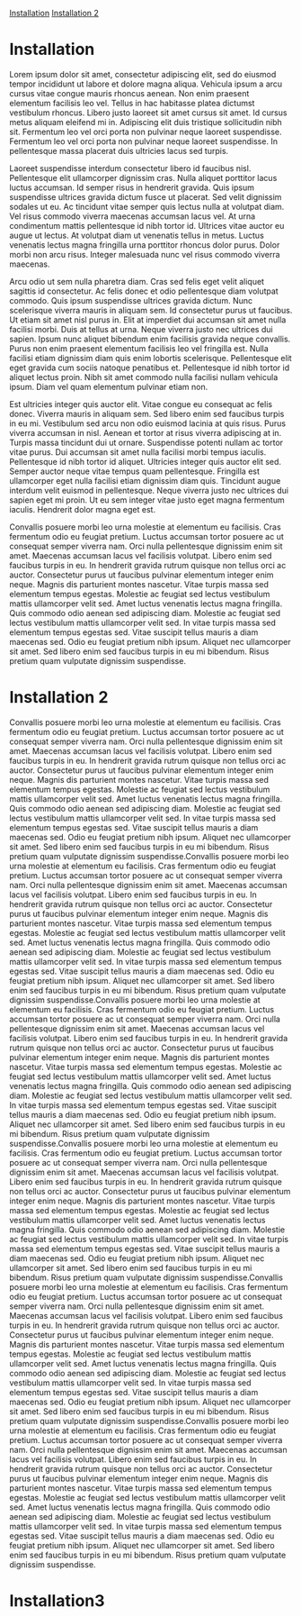 [Installation](#installation)
[Installation 2](#installation-2)






Installation
========
Lorem ipsum dolor sit amet, consectetur adipiscing elit, sed do eiusmod tempor incididunt ut labore et dolore magna aliqua. Vehicula ipsum a arcu cursus vitae congue mauris rhoncus aenean. Non enim praesent elementum facilisis leo vel. Tellus in hac habitasse platea dictumst vestibulum rhoncus. Libero justo laoreet sit amet cursus sit amet. Id cursus metus aliquam eleifend mi in. Adipiscing elit duis tristique sollicitudin nibh sit. Fermentum leo vel orci porta non pulvinar neque laoreet suspendisse. Fermentum leo vel orci porta non pulvinar neque laoreet suspendisse. In pellentesque massa placerat duis ultricies lacus sed turpis.

Laoreet suspendisse interdum consectetur libero id faucibus nisl. Pellentesque elit ullamcorper dignissim cras. Nulla aliquet porttitor lacus luctus accumsan. Id semper risus in hendrerit gravida. Quis ipsum suspendisse ultrices gravida dictum fusce ut placerat. Sed velit dignissim sodales ut eu. Ac tincidunt vitae semper quis lectus nulla at volutpat diam. Vel risus commodo viverra maecenas accumsan lacus vel. At urna condimentum mattis pellentesque id nibh tortor id. Ultrices vitae auctor eu augue ut lectus. At volutpat diam ut venenatis tellus in metus. Luctus venenatis lectus magna fringilla urna porttitor rhoncus dolor purus. Dolor morbi non arcu risus. Integer malesuada nunc vel risus commodo viverra maecenas.

Arcu odio ut sem nulla pharetra diam. Cras sed felis eget velit aliquet sagittis id consectetur. Ac felis donec et odio pellentesque diam volutpat commodo. Quis ipsum suspendisse ultrices gravida dictum. Nunc scelerisque viverra mauris in aliquam sem. Id consectetur purus ut faucibus. Ut etiam sit amet nisl purus in. Elit at imperdiet dui accumsan sit amet nulla facilisi morbi. Duis at tellus at urna. Neque viverra justo nec ultrices dui sapien. Ipsum nunc aliquet bibendum enim facilisis gravida neque convallis. Purus non enim praesent elementum facilisis leo vel fringilla est. Nulla facilisi etiam dignissim diam quis enim lobortis scelerisque. Pellentesque elit eget gravida cum sociis natoque penatibus et. Pellentesque id nibh tortor id aliquet lectus proin. Nibh sit amet commodo nulla facilisi nullam vehicula ipsum. Diam vel quam elementum pulvinar etiam non.

Est ultricies integer quis auctor elit. Vitae congue eu consequat ac felis donec. Viverra mauris in aliquam sem. Sed libero enim sed faucibus turpis in eu mi. Vestibulum sed arcu non odio euismod lacinia at quis risus. Purus viverra accumsan in nisl. Aenean et tortor at risus viverra adipiscing at in. Turpis massa tincidunt dui ut ornare. Suspendisse potenti nullam ac tortor vitae purus. Dui accumsan sit amet nulla facilisi morbi tempus iaculis. Pellentesque id nibh tortor id aliquet. Ultricies integer quis auctor elit sed. Semper auctor neque vitae tempus quam pellentesque. Fringilla est ullamcorper eget nulla facilisi etiam dignissim diam quis. Tincidunt augue interdum velit euismod in pellentesque. Neque viverra justo nec ultrices dui sapien eget mi proin. Ut eu sem integer vitae justo eget magna fermentum iaculis. Hendrerit dolor magna eget est.

Convallis posuere morbi leo urna molestie at elementum eu facilisis. Cras fermentum odio eu feugiat pretium. Luctus accumsan tortor posuere ac ut consequat semper viverra nam. Orci nulla pellentesque dignissim enim sit amet. Maecenas accumsan lacus vel facilisis volutpat. Libero enim sed faucibus turpis in eu. In hendrerit gravida rutrum quisque non tellus orci ac auctor. Consectetur purus ut faucibus pulvinar elementum integer enim neque. Magnis dis parturient montes nascetur. Vitae turpis massa sed elementum tempus egestas. Molestie ac feugiat sed lectus vestibulum mattis ullamcorper velit sed. Amet luctus venenatis lectus magna fringilla. Quis commodo odio aenean sed adipiscing diam. Molestie ac feugiat sed lectus vestibulum mattis ullamcorper velit sed. In vitae turpis massa sed elementum tempus egestas sed. Vitae suscipit tellus mauris a diam maecenas sed. Odio eu feugiat pretium nibh ipsum. Aliquet nec ullamcorper sit amet. Sed libero enim sed faucibus turpis in eu mi bibendum. Risus pretium quam vulputate dignissim suspendisse.



Installation 2
========

Convallis posuere morbi leo urna molestie at elementum eu facilisis. Cras fermentum odio eu feugiat pretium. Luctus accumsan tortor posuere ac ut consequat semper viverra nam. Orci nulla pellentesque dignissim enim sit amet. Maecenas accumsan lacus vel facilisis volutpat. Libero enim sed faucibus turpis in eu. In hendrerit gravida rutrum quisque non tellus orci ac auctor. Consectetur purus ut faucibus pulvinar elementum integer enim neque. Magnis dis parturient montes nascetur. Vitae turpis massa sed elementum tempus egestas. Molestie ac feugiat sed lectus vestibulum mattis ullamcorper velit sed. Amet luctus venenatis lectus magna fringilla. Quis commodo odio aenean sed adipiscing diam. Molestie ac feugiat sed lectus vestibulum mattis ullamcorper velit sed. In vitae turpis massa sed elementum tempus egestas sed. Vitae suscipit tellus mauris a diam maecenas sed. Odio eu feugiat pretium nibh ipsum. Aliquet nec ullamcorper sit amet. Sed libero enim sed faucibus turpis in eu mi bibendum. Risus pretium quam vulputate dignissim suspendisse.Convallis posuere morbi leo urna molestie at elementum eu facilisis. Cras fermentum odio eu feugiat pretium. Luctus accumsan tortor posuere ac ut consequat semper viverra nam. Orci nulla pellentesque dignissim enim sit amet. Maecenas accumsan lacus vel facilisis volutpat. Libero enim sed faucibus turpis in eu. In hendrerit gravida rutrum quisque non tellus orci ac auctor. Consectetur purus ut faucibus pulvinar elementum integer enim neque. Magnis dis parturient montes nascetur. Vitae turpis massa sed elementum tempus egestas. Molestie ac feugiat sed lectus vestibulum mattis ullamcorper velit sed. Amet luctus venenatis lectus magna fringilla. Quis commodo odio aenean sed adipiscing diam. Molestie ac feugiat sed lectus vestibulum mattis ullamcorper velit sed. In vitae turpis massa sed elementum tempus egestas sed. Vitae suscipit tellus mauris a diam maecenas sed. Odio eu feugiat pretium nibh ipsum. Aliquet nec ullamcorper sit amet. Sed libero enim sed faucibus turpis in eu mi bibendum. Risus pretium quam vulputate dignissim suspendisse.Convallis posuere morbi leo urna molestie at elementum eu facilisis. Cras fermentum odio eu feugiat pretium. Luctus accumsan tortor posuere ac ut consequat semper viverra nam. Orci nulla pellentesque dignissim enim sit amet. Maecenas accumsan lacus vel facilisis volutpat. Libero enim sed faucibus turpis in eu. In hendrerit gravida rutrum quisque non tellus orci ac auctor. Consectetur purus ut faucibus pulvinar elementum integer enim neque. Magnis dis parturient montes nascetur. Vitae turpis massa sed elementum tempus egestas. Molestie ac feugiat sed lectus vestibulum mattis ullamcorper velit sed. Amet luctus venenatis lectus magna fringilla. Quis commodo odio aenean sed adipiscing diam. Molestie ac feugiat sed lectus vestibulum mattis ullamcorper velit sed. In vitae turpis massa sed elementum tempus egestas sed. Vitae suscipit tellus mauris a diam maecenas sed. Odio eu feugiat pretium nibh ipsum. Aliquet nec ullamcorper sit amet. Sed libero enim sed faucibus turpis in eu mi bibendum. Risus pretium quam vulputate dignissim suspendisse.Convallis posuere morbi leo urna molestie at elementum eu facilisis. Cras fermentum odio eu feugiat pretium. Luctus accumsan tortor posuere ac ut consequat semper viverra nam. Orci nulla pellentesque dignissim enim sit amet. Maecenas accumsan lacus vel facilisis volutpat. Libero enim sed faucibus turpis in eu. In hendrerit gravida rutrum quisque non tellus orci ac auctor. Consectetur purus ut faucibus pulvinar elementum integer enim neque. Magnis dis parturient montes nascetur. Vitae turpis massa sed elementum tempus egestas. Molestie ac feugiat sed lectus vestibulum mattis ullamcorper velit sed. Amet luctus venenatis lectus magna fringilla. Quis commodo odio aenean sed adipiscing diam. Molestie ac feugiat sed lectus vestibulum mattis ullamcorper velit sed. In vitae turpis massa sed elementum tempus egestas sed. Vitae suscipit tellus mauris a diam maecenas sed. Odio eu feugiat pretium nibh ipsum. Aliquet nec ullamcorper sit amet. Sed libero enim sed faucibus turpis in eu mi bibendum. Risus pretium quam vulputate dignissim suspendisse.Convallis posuere morbi leo urna molestie at elementum eu facilisis. Cras fermentum odio eu feugiat pretium. Luctus accumsan tortor posuere ac ut consequat semper viverra nam. Orci nulla pellentesque dignissim enim sit amet. Maecenas accumsan lacus vel facilisis volutpat. Libero enim sed faucibus turpis in eu. In hendrerit gravida rutrum quisque non tellus orci ac auctor. Consectetur purus ut faucibus pulvinar elementum integer enim neque. Magnis dis parturient montes nascetur. Vitae turpis massa sed elementum tempus egestas. Molestie ac feugiat sed lectus vestibulum mattis ullamcorper velit sed. Amet luctus venenatis lectus magna fringilla. Quis commodo odio aenean sed adipiscing diam. Molestie ac feugiat sed lectus vestibulum mattis ullamcorper velit sed. In vitae turpis massa sed elementum tempus egestas sed. Vitae suscipit tellus mauris a diam maecenas sed. Odio eu feugiat pretium nibh ipsum. Aliquet nec ullamcorper sit amet. Sed libero enim sed faucibus turpis in eu mi bibendum. Risus pretium quam vulputate dignissim suspendisse.Convallis posuere morbi leo urna molestie at elementum eu facilisis. Cras fermentum odio eu feugiat pretium. Luctus accumsan tortor posuere ac ut consequat semper viverra nam. Orci nulla pellentesque dignissim enim sit amet. Maecenas accumsan lacus vel facilisis volutpat. Libero enim sed faucibus turpis in eu. In hendrerit gravida rutrum quisque non tellus orci ac auctor. Consectetur purus ut faucibus pulvinar elementum integer enim neque. Magnis dis parturient montes nascetur. Vitae turpis massa sed elementum tempus egestas. Molestie ac feugiat sed lectus vestibulum mattis ullamcorper velit sed. Amet luctus venenatis lectus magna fringilla. Quis commodo odio aenean sed adipiscing diam. Molestie ac feugiat sed lectus vestibulum mattis ullamcorper velit sed. In vitae turpis massa sed elementum tempus egestas sed. Vitae suscipit tellus mauris a diam maecenas sed. Odio eu feugiat pretium nibh ipsum. Aliquet nec ullamcorper sit amet. Sed libero enim sed faucibus turpis in eu mi bibendum. Risus pretium quam vulputate dignissim suspendisse.



Installation3
========

